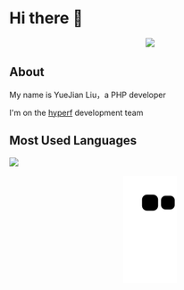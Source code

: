 # Hi there 👋

<div align="center">
    <img  src="https://github-readme-streak-stats.herokuapp.com/?user=PandaLIU-1111" />
</div>

## About

My name is YueJian Liu，a PHP developer

I'm on the [hyperf](https://github.com/hyperf) development team

## Most Used Languages


![](https://github-readme-stats.vercel.app/api/top-langs/?username=PandaLIU-1111&layout=compact&show_icons=true&theme=flat&hide_title=true)


<div align="center"><img src="https://raw.githubusercontent.com/PandaLIU-1111/PandaLIU-1111/main/assets/github-contribution-grid-snake.svg" ></div>


<!--
**PandaLIU-1111/PandaLIU-1111** is a ✨ _special_ ✨ repository because its `README.md` (this file) appears on your GitHub profile.

Here are some ideas to get you started:

- 🔭 I’m currently working on ...
- 🌱 I’m currently learning ...
- 👯 I’m looking to collaborate on ...
- 🤔 I’m looking for help with ...
- 💬 Ask me about ...
- 📫 How to reach me: ...
- 😄 Pronouns: ...
- ⚡ Fun fact: ...
-->
